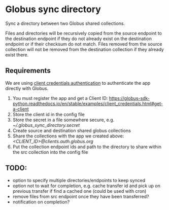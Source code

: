 # Globus sync directory

Sync a directory between two Globus shared collections.

Files and directories will be recursively copied from the source endpoint to
the destination endpoint if they do not already exist on the destination
endpoint or if their checksum do not match. Files removed from the source
collection will not be removed from the destination collection if they already
exist there.

## Requirements

We are using [client credentials authentication](https://globus-sdk-python.readthedocs.io/en/stable/examples/client_credentials.html) to authenticate the app directly with Globus.

1. You must register the app and get a Client ID: https://globus-sdk-python.readthedocs.io/en/stable/examples/client_credentials.html#get-a-client
2. Store the client id in the config file
3. Store the secret in a file somewhere secure, e.g. *~/.globus_sync_directory.secret*
4. Create source and destination shared globus collections
5. Share the collections with the app we created above: *<CLIENT_ID>@clients.auth.globus.org*
6. Put the collection endpoint ids and path to the directory to share within the src collection into the config file

## TODO:

* option to specify multiple directories/endpoints to keep synced
* option not to wait for completion, e.g. cache transfer id and pick up on previous transfer if find a cached one (could be used with cron)
* remove files from src endpoint once they have been transferred?
* notification on completion?
